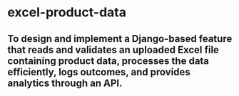 # excel-product-data
To design and implement a Django-based feature that reads and validates an uploaded Excel file containing product data, processes the data efficiently, logs outcomes, and provides analytics through an API.
--- 

